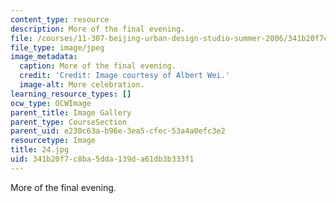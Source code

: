 ```yaml
---
content_type: resource
description: More of the final evening.
file: /courses/11-307-beijing-urban-design-studio-summer-2006/341b20f7c8ba5dda139da61db3b333f1_24.jpg
file_type: image/jpeg
image_metadata:
  caption: More of the final evening.
  credit: 'Credit: Image courtesy of Albert Wei.'
  image-alt: More celebration.
learning_resource_types: []
ocw_type: OCWImage
parent_title: Image Gallery
parent_type: CourseSection
parent_uid: e230c63a-b96e-3ea5-cfec-53a4a0efc3e2
resourcetype: Image
title: 24.jpg
uid: 341b20f7-c8ba-5dda-139d-a61db3b333f1
---
```

More of the final evening.

